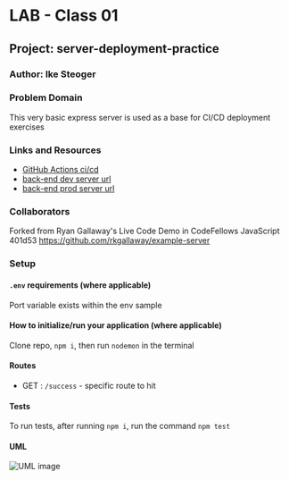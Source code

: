 # LAB - Class 01

## Project: server-deployment-practice

### Author: Ike Steoger

### Problem Domain

This very basic express server is used as a base for CI/CD deployment exercises

### Links and Resources

- [GitHub Actions ci/cd](https://github.com/IkeSteoger/server-deployment-practice/actions)
- [back-end dev server url](https://server-deployment-practice-dev-hjyj.onrender.com)
- [back-end prod server url](https://server-deployment-practice-main-jnv9.onrender.com)

### Collaborators

Forked from Ryan Gallaway's Live Code Demo in CodeFellows JavaScript 401d53 <https://github.com/rkgallaway/example-server>

### Setup

#### `.env` requirements (where applicable)

Port variable exists within the env sample

#### How to initialize/run your application (where applicable)

Clone repo, `npm i`, then run `nodemon` in the terminal

#### Routes

- GET : `/success` - specific route to hit

#### Tests

To run tests, after running `npm i`, run the command `npm test`

#### UML

![UML image](./assets//example-server-uml.png)
